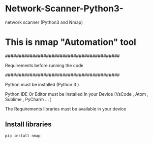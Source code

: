 # Network-Scanner-Python3-
network scanner (Python3 and Nmap)
# This is  nmap "Automation" tool



##########################################


Requirements before running the code


##########################################

Python must be installed (Python 3 )


Python IDE Or Editor must be Installed In your Device (VsCode , Atom , Sublime , PyCharm ... )


The Requirements libraries must be available in your device



## Install  libraries 

```
pip install nmap
``` 

